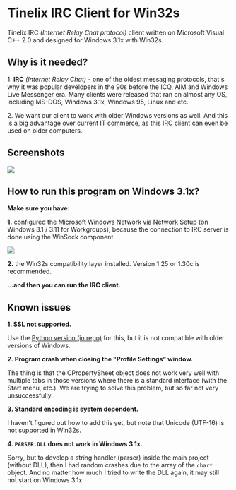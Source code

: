 <h1>Tinelix IRC Client for Win32s</h1>
Tinelix IRC <i>(Internet Relay Chat protocol)</i> client written on Microsoft Visual C++ 2.0 and designed for Windows 3.1x with Win32s.
<h2>Why is it needed?</h2>
1. <b>IRC</b> <i>(Internet Relay Chat)</i> - one of the oldest messaging protocols, that's why it was popular developers in the 90s before the ICQ, AIM and Windows Live Messenger era. Many clients were released that ran on almost any OS, including MS-DOS, Windows 3.1x, Windows 95, Linux and etc. <p><p>2. We want our client to work with older Windows versions as well. And this is a big advantage over current IT commerce, as this IRC client can even be used on older computers.
<h2>Screenshots</h2>
<img src="https://user-images.githubusercontent.com/76806170/134696539-1174cf08-5fad-47e5-a05e-efdbfb9115df.png"></img>
<h2>How to run this program on Windows 3.1x?</h2>
<b>Make sure you have:</b>
<p><p><b>1.</b> configured the Microsoft Windows Network via Network Setup (on Windows 3.1 / 3.11 for Workgroups), because the connection to IRC server is done using the WinSock component.
<p><img src="https://user-images.githubusercontent.com/76806170/134756327-ccf1dbea-7992-4168-9752-53ac4564ccaf.png"></img>
<p><b>2.</b> the Win32s compatibility layer installed. Version 1.25 or 1.30c is recommended.
<p><b>...and then you can run the IRC client.</b>
<h2>Known issues</h2>
<b>1. SSL not supported.</b>
<p>Use the <a href="https://github.com/tinelix/irc-client">Python version (in repo)</a> for this, but it is not compatible with older versions of Windows.
<p><b>2. Program crash when closing the "Profile Settings" window.</b>
<p>The thing is that the CPropertySheet object does not work very well with multiple tabs in those versions where there is a standard interface (with the Start menu, etc.). We are trying to solve this problem, but so far not very unsuccessfully.
<p><b>3. Standard encoding is system dependent.</b>
<p>I haven't figured out how to add this yet, but note that Unicode (UTF-16) is not supported in Win32s.
<p><b>4. <code>PARSER.DLL</code> does not work in Windows 3.1x.</b>
<p>Sorry, but to develop a string handler (parser) inside the main project (without DLL), then I had random crashes due to the array of the <code>char*</code> object. And no matter how much I tried to write the DLL again, it may still not start on Windows 3.1x.

 
